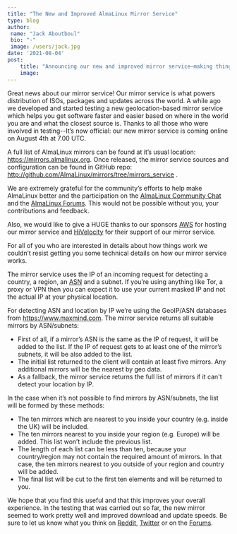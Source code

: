 ```yaml
---
title: "The New and Improved AlmaLinux Mirror Service"
type: blog
author: 
 name: "Jack Aboutboul"
 bio: "-"
 image: /users/jack.jpg
date: '2021-08-04'
post:
    title: "Announcing our new and improved mirror service—making things faster for you."
    image: 
---
```


Great news about our mirror service! Our mirror service is what powers distribution of ISOs, packages and updates across the world. A while ago we developed and started testing a new geolocation-based mirror service which helps you get software faster and easier based on where in the world you are and what the closest source is. Thanks to all those who were involved in testing--It’s now official: our new mirror service is coming online on August 4th at 7.00 UTC.

A full list of AlmaLinux mirrors can be found at it’s usual location: https://mirrors.almalinux.org. Once released, the mirror service sources and configuration can be found in GitHub repo: http://github.com/AlmaLinux/mirrors/tree/mirrors_service .

We are extremely grateful for the community’s efforts to help make AlmaLinux better and the participation on the [AlmaLinux Community Chat](https://chat.almalinux.org/) and the [AlmaLinux Forums](https://forums.almalinux.org/). This would not be possible without you, your contributions and feedback. 

Also, we would like to give a HUGE thanks to our sponsors [AWS](https://aws.amazon.com/) for hosting our mirror service and [HiVelocity](https://hivelocity.com/) for their support of our mirror service.

For all of you who are interested in details about how things work we couldn’t resist getting you some technical details on how our mirror service works.

The mirror service uses the IP of an incoming request for detecting a country, a region, an [ASN](https://en.wikipedia.org/wiki/Autonomous_system_(Internet)) and a subnet. If you’re using anything like Tor, a proxy or VPN then you can expect it to use your current masked IP and not the actual IP at your physical location.

For detecting ASN and location by IP we’re using the GeoIP/ASN databases from https://www.maxmind.com. The mirror service returns all suitable mirrors by ASN/subnets:

- First of all, if a mirror’s ASN is the same as the IP of request, it will be added to the list. If the IP of request gets to at least one of the mirror’s subnets, it will be also added to the list.
- The initial list returned to the client will contain at least five mirrors. Any additional mirrors will be the nearest by geo data.
- As a fallback, the mirror service returns the full list of mirrors if it can't detect your location by IP.

In the case when it’s not possible to find mirrors by ASN/subnets, the list will be formed by these methods: 

- The ten mirrors which are nearest to you inside your country (e.g. inside the UK) will be included.
- The ten mirrors nearest to you inside your region (e.g. Europe) will be added. This list won’t include the previous list.
- The length of each list can be less than ten, because your country/region may not contain the required amount of mirrors. In that case, the ten mirrors nearest to you outside of your region and country will be added.
- The final list will be cut to the first ten elements and will be returned to you.

We hope that you find this useful and that this improves your overall experience. In the testing that was carried out so far, the new mirror seemed to work pretty well and improved download and update speeds. Be sure to let us know what you think on [Reddit](https://reddit.com/r/AlmaLinux), [Twitter](https://twitter.com/almalinux) or on the [Forums](https://almalinux.discourse.group/c/operations/infrastructure/15).